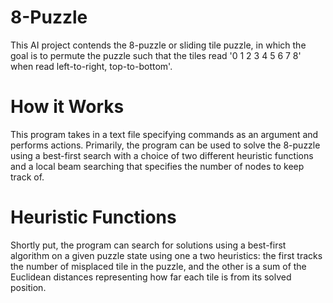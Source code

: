 # 8-Puzzle
This AI project contends the 8-puzzle or sliding tile puzzle, in which the goal is to permute the puzzle such that the tiles read '0 1 2 3 4 5 6 7 8' when read left-to-right, top-to-bottom'.

# How it Works
This program takes in a text file specifying commands as an argument and performs actions. Primarily, the program can be used to solve the 8-puzzle using a best-first search with a choice of two different heuristic functions and a local beam searching that specifies the number of nodes to keep track of.

# Heuristic Functions
Shortly put, the program can search for solutions using a best-first algorithm on a given puzzle state using one a two heuristics: the first tracks the number of misplaced tile in the puzzle, and the other is a sum of the Euclidean distances representing how far each tile is from its solved position.
